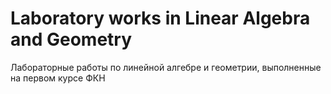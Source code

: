 # Laboratory works in Linear Algebra and Geometry
Лабораторные работы по линейной алгебре и геометрии, выполненные на первом курсе ФКН

